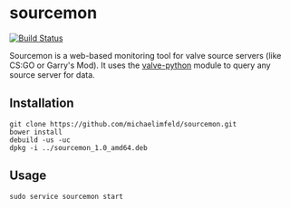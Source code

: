 # sourcemon

[![Build Status](https://travis-ci.org/michaelimfeld/sourcemon.svg?branch=master)](https://travis-ci.org/michaelimfeld/sourcemon)

Sourcemon is a web-based monitoring tool for valve source servers (like CS:GO or Garry's Mod). It uses the [valve-python](https://github.com/Holiverh/python-valve) module to query any source server for data.

## Installation

    git clone https://github.com/michaelimfeld/sourcemon.git
    bower install
    debuild -us -uc
    dpkg -i ../sourcemon_1.0_amd64.deb

## Usage

    sudo service sourcemon start

